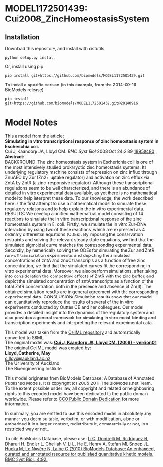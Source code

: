 # MODEL1172501439: Cui2008_ZincHomeostasisSystem

## Installation

Download this repository, and install with distutils

`python setup.py install`

Or, install using pip

`pip install git+https://github.com/biomodels/MODEL1172501439.git`

To install a specific version (in this example, from the 2014-09-16 BioModels release)

`pip install git+https://github.com/biomodels/MODEL1172501439.git@20140916`


# Model Notes


This a model from the article:  
**Simulating in vitro transcriptional response of zinc homeostasis system in Escherichia coli.**   
Cui J, Kaandorp JA, Lloyd CM. _BMC Syst Biol_ 2008 Oct 24;2:89
[18950480](http://www.ncbi.nlm.nih.gov/pubmed/18950480) ,  
**Abstract:**   
BACKGROUND: The zinc homeostasis system in Escherichia coli is one of the most
intensively studied prokaryotic zinc homeostasis systems. Its underlying
regulatory machine consists of repression on zinc influx through ZnuABC by Zur
(Zn2+ uptake regulator) and activation on zinc efflux via ZntA by ZntR (a
zinc-responsive regulator). Although these transcriptional regulations seem to
be well characterized, and there is an abundance of detailed in vitro
experimental data available, as yet there is no mathematical model to help
interpret these data. To our knowledge, the work described here is the first
attempt to use a mathematical model to simulate these regulatory relations and
to help explain the in vitro experimental data. RESULTS: We develop a unified
mathematical model consisting of 14 reactions to simulate the in vitro
transcriptional response of the zinc homeostasis system in E. coli. Firstly,
we simulate the in vitro Zur-DNA interaction by using two of these reactions,
which are expressed as 4 ordinary differential equations (ODEs). By imposing
the conservation restraints and solving the relevant steady state equations,
we find that the simulated sigmoidal curve matches the corresponding
experimental data. Secondly, by numerically solving the ODEs for simulating
the Zur and ZntR run-off transcription experiments, and depicting the
simulated concentrations of zntA and znuC transcripts as a function of free
zinc concentration, we find that the simulated curves fit the corresponding in
vitro experimental data. Moreover, we also perform simulations, after taking
into consideration the competitive effects of ZntR with the zinc buffer, and
depict the simulated concentration of zntA transcripts as a function of the
total ZntR concentration, both in the presence and absence of Zn(II). The
obtained simulation results are in general agreement with the corresponding
experimental data. CONCLUSION: Simulation results show that our model can
quantitatively reproduce the results of several of the in vitro experiments
conducted by Outten CE and her colleagues. Our model provides a detailed
insight into the dynamics of the regulatory system and also provides a general
framework for simulating in vitro metal-binding and transcription experiments
and interpreting the relevant experimental data.

This model was taken from the [CellML
repository](http://www.cellml.org/models) and automatically converted to SBML.  
The original model was: [ **Cui J, Kaandorp JA, Lloyd CM. (2008) - version01**
](http://www.cellml.org/models/cui_kaandorp_lloyd_2008_version01)  
The original CellML model was created by:  
**Lloyd, Catherine, May**   
c.lloyd@aukland.ac.nz  
The University of Auckland  
The Bioengineering Institute  

This model originates from BioModels Database: A Database of Annotated
Published Models. It is copyright (c) 2005-2011 The BioModels.net Team.  
To the extent possible under law, all copyright and related or neighbouring
rights to this encoded model have been dedicated to the public domain
worldwide. Please refer to [CC0 Public Domain
Dedication](http://creativecommons.org/publicdomain/zero/1.0/) for more
information.

In summary, you are entitled to use this encoded model in absolutely any
manner you deem suitable, verbatim, or with modification, alone or embedded it
in a larger context, redistribute it, commercially or not, in a restricted way
or not..  
  
To cite BioModels Database, please use: [Li C, Donizelli M, Rodriguez N,
Dharuri H, Endler L, Chelliah V, Li L, He E, Henry A, Stefan MI, Snoep JL,
Hucka M, Le Novère N, Laibe C (2010) BioModels Database: An enhanced, curated
and annotated resource for published quantitative kinetic models. BMC Syst
Biol., 4:92.](http://www.ncbi.nlm.nih.gov/pubmed/20587024)


